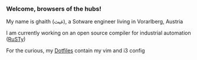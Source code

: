 ### Welcome, browsers of the hubs!

My name is ghaith (غيث), a Sotware engineer living in Vorarlberg, Austria

I am currently working on an open source compiler for industrial automation ([RuSTy](https://github.com/PLC-lang/RuSTy))

For the curious, my [Dotfiles](https://github.com/ghaith/dotfiles) contain my vim and i3 config
